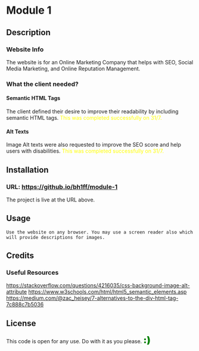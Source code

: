 # Module 1

## Description

### Website Info
The website is for an Online Marketing Company that helps with SEO, Social Media Marketing, and Online Reputation Management.

### What the client needed?
#### Semantic HTML Tags
The client defined their desire to improve their readability by including semantic HTML tags. <span style = "color:yellow;">This was completed successfully on 31/7.</span>

#### Alt Texts
Image Alt texts were also requested to improve the SEO score and help users with disabilities.
<span style = "color:yellow;">This was completed successfully on 31/7.</span>

## Installation
### URL: https://github.io/bh1ff/module-1
The project is live at the URL above.

## Usage 
```
Use the website on any browser. You may use a screen reader also which will provide descriptions for images.
```
## Credits
### Useful Resources
https://stackoverflow.com/questions/4216035/css-background-image-alt-attribute
https://www.w3schools.com/html/html5_semantic_elements.asp
https://medium.com/@zac_heisey/7-alternatives-to-the-div-html-tag-7c888c7b5036

## License

This code is open for any use. Do with it as you please.  <span style = "font-size:25px;font-weight: 900; color:green;">:)</span>
